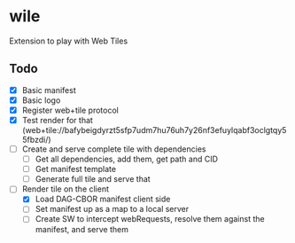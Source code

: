 
# wile

Extension to play with Web Tiles

## Todo

- [x] Basic manifest
- [x] Basic logo
- [x] Register web+tile protocol
- [x] Test render for that (web+tile://bafybeigdyrzt5sfp7udm7hu76uh7y26nf3efuylqabf3oclgtqy55fbzdi/)
- [ ] Create and serve complete tile with dependencies
  - [ ] Get all dependencies, add them, get path and CID
  - [ ] Get manifest template
  - [ ] Generate full tile and serve that
- [ ] Render tile on the client
  - [x] Load DAG-CBOR manifest client side 
  - [ ] Set manifest up as a map to a local server
  - [ ] Create SW to intercept webRequests, resolve them against the manifest, and serve them
